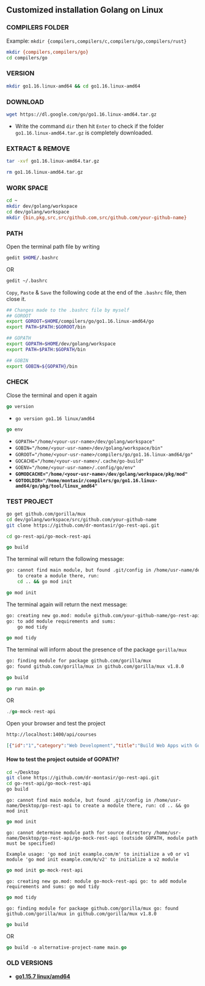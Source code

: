 ## Customized installation Golang on Linux



### COMPILERS FOLDER

Example: `mkdir {compilers,compilers/c,compilers/go,compilers/rust}`

```bash
mkdir {compilers,compilers/go}
cd compilers/go
```



### VERSION 

```bash
mkdir go1.16.linux-amd64 && cd go1.16.linux-amd64
```



### DOWNLOAD

```bash
wget https://dl.google.com/go/go1.16.linux-amd64.tar.gz
```

* Write the command `dir` then hit `Enter` to check if the folder `go1.16.linux-amd64.tar.gz` is completely downloaded.



### EXTRACT & REMOVE

```bash
tar -xvf go1.16.linux-amd64.tar.gz
```

```bash
rm go1.16.linux-amd64.tar.gz
```



### WORK SPACE

```bash
cd ~
mkdir dev/golang/workspace
cd dev/golang/workspace
mkdir {bin,pkg,src,src/github.com,src/github.com/your-github-name}
```



### PATH

Open the terminal path file by writing

```bash
gedit $HOME/.bashrc
```

OR

```bash
gedit ~/.bashrc
```

`Copy`, `Paste` & `Save` the following code at the end of the `.bashrc` file, then close it.

```bash
## Changes made to the .bashrc file by myself
## GOROOT
export GOROOT=$HOME/compilers/go/go1.16.linux-amd64/go
export PATH=$PATH:$GOROOT/bin

## GOPATH
export GOPATH=$HOME/dev/golang/workspace
export PATH=$PATH:$GOPATH/bin

## GOBIN
export GOBIN=${GOPATH}/bin
```



### CHECK

Close the terminal and open it again

```go
go version
```

* `go version go1.16 linux/amd64`

```go
go env
```

* `GOPATH="/home/<your-usr-name>/dev/golang/workspace"`
* `GOBIN="/home/<your-usr-name>/dev/golang/workspace/bin"`
* `GOROOT="/home/<your-usr-name>/compilers/go/go1.16.linux-amd64/go"`
* `GOCACHE="/home/<your-usr-name>/.cache/go-build"`
* `GOENV="/home/<your-usr-name>/.config/go/env"`
* **`GOMODCACHE="/home/<your-usr-name>/dev/golang/workspace/pkg/mod"`**
* **`GOTOOLDIR="/home/montasir/compilers/go/go1.16.linux-amd64/go/pkg/tool/linux_amd64"`**



### TEST PROJECT

```bash
go get github.com/gorilla/mux
cd dev/golang/workspace/src/github.com/your-github-name
git clone https://github.com/dr-montasir/go-rest-api.git
```

```bash
cd go-rest-api/go-mock-rest-api
```

```GO
go build
```

The terminal will return the following message:

```bash
go: cannot find main module, but found .git/config in /home/usr-name/dev/golang/workspace/src/github.com/your-github-name/go-rest-api
	to create a module there, run:
	cd .. && go mod init
```

```GO
go mod init
```

The terminal again will return the next message:

```bash
go: creating new go.mod: module github.com/your-github-name/go-rest-api/go-mock-rest-api
go: to add module requirements and sums:
	go mod tidy
```

```GO
go mod tidy
```

The terminal will inform about the presence of the package `gorilla/mux`

```bash
go: finding module for package github.com/gorilla/mux
go: found github.com/gorilla/mux in github.com/gorilla/mux v1.8.0
```

```GO
go build
```

```go
go run main.go
```

OR

```GO
./go-mock-rest-api
```

Open your browser and test the project

```cmd
http://localhost:1400/api/courses
```

```json
[{"id":"1","category":"Web Development","title":"Build Web Apps with Go Language","instructor":{"firstName":"Rob","lastName":"Pike"},"cousreDuration":"4 months"},{"id":"2","category":"Mobile App Development","title":"Build Mobile Apps with Flutter Dart","instructor":{"firstName":"Lars","lastName":"Bak"},"cousreDuration":"5 months"}]
```



#### How to test the project outside of GOPATH?

```bash
cd ~/Desktop
git clone https://github.com/dr-montasir/go-rest-api.git
cd go-rest-api/go-mock-rest-api
go build
```

`go: cannot find main module, but found .git/config in /home/usr-name/Desktop/go-rest-api
	to create a module there, run:
	cd .. && go mod init`

```GO
go mod init
```

`go: cannot determine module path for source directory /home/usr-name/Desktop/go-rest-api/go-mock-rest-api (outside GOPATH, module path must be specified)`

`Example usage:
	'go mod init example.com/m' to initialize a v0 or v1 module
	'go mod init example.com/m/v2' to initialize a v2 module`

```GO
go mod init go-mock-rest-api
```

`go: creating new go.mod: module go-mock-rest-api
go: to add module requirements and sums:
	go mod tidy`

```GO
go mod tidy
```

`go: finding module for package github.com/gorilla/mux
go: found github.com/gorilla/mux in github.com/gorilla/mux v1.8.0`

```GO
go build
```

OR

```GO
go build -o alternative-project-name main.go
```






### OLD VERSIONS

* **[go1.15.7 linux/amd64](https://github.com/dr-montasir/go-installation-on-linux/blob/master/versions/go1.15.7.linux-amd64.md)**

